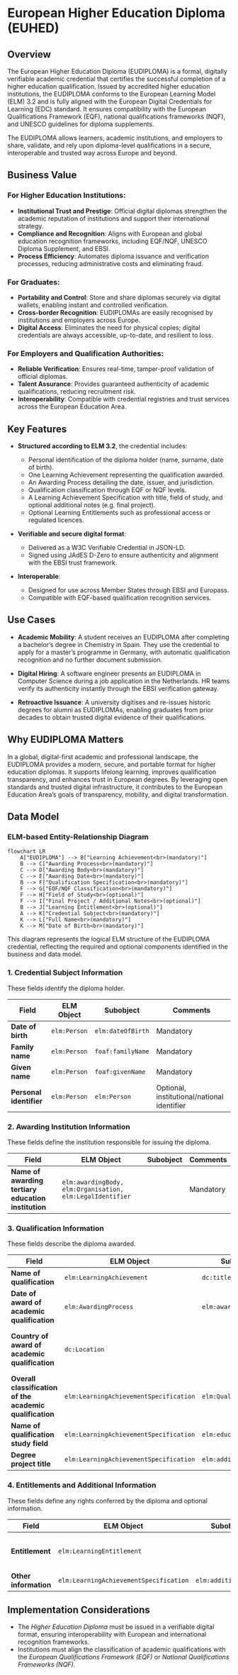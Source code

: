 # European Higher Education Diploma (EUHED)

## Overview

The European Higher Education Diploma (EUDIPLOMA) is a formal, digitally verifiable academic credential that certifies the successful completion of a higher education qualification. Issued by accredited higher education institutions, the EUDIPLOMA conforms to the European Learning Model (ELM) 3.2 and is fully aligned with the European Digital Credentials for Learning (EDC) standard. It ensures compatibility with the European Qualifications Framework (EQF), national qualifications frameworks (NQF), and UNESCO guidelines for diploma supplements.

The EUDIPLOMA allows learners, academic institutions, and employers to share, validate, and rely upon diploma-level qualifications in a secure, interoperable and trusted way across Europe and beyond.

## Business Value

### For Higher Education Institutions:

* **Institutional Trust and Prestige**: Official digital diplomas strengthen the academic reputation of institutions and support their international strategy.
* **Compliance and Recognition**: Aligns with European and global education recognition frameworks, including EQF/NQF, UNESCO Diploma Supplement, and EBSI.
* **Process Efficiency**: Automates diploma issuance and verification processes, reducing administrative costs and eliminating fraud.

### For Graduates:

* **Portability and Control**: Store and share diplomas securely via digital wallets, enabling instant and controlled verification.
* **Cross-border Recognition**: EUDIPLOMAs are easily recognised by institutions and employers across Europe.
* **Digital Access**: Eliminates the need for physical copies; digital credentials are always accessible, up-to-date, and resilient to loss.

### For Employers and Qualification Authorities:

* **Reliable Verification**: Ensures real-time, tamper-proof validation of official diplomas.
* **Talent Assurance**: Provides guaranteed authenticity of academic qualifications, reducing recruitment risk.
* **Interoperability**: Compatible with credential registries and trust services across the European Education Area.

## Key Features

* **Structured according to ELM 3.2**, the credential includes:

  * Personal identification of the diploma holder (name, surname, date of birth).
  * One Learning Achievement representing the qualification awarded.
  * An Awarding Process detailing the date, issuer, and jurisdiction.
  * Qualification classification through EQF or NQF levels.
  * A Learning Achievement Specification with title, field of study, and optional additional notes (e.g. final project).
  * Optional Learning Entitlements such as professional access or regulated licences.

* **Verifiable and secure digital format**:

  * Delivered as a W3C Verifiable Credential in JSON-LD.
  * Signed using JAdES D-Zero to ensure authenticity and alignment with the EBSI trust framework.

* **Interoperable**:

  * Designed for use across Member States through EBSI and Europass.
  * Compatible with EQF-based qualification recognition services.

## Use Cases

* **Academic Mobility**:
  A student receives an EUDIPLOMA after completing a bachelor’s degree in Chemistry in Spain. They use the credential to apply for a master’s programme in Germany, with automatic qualification recognition and no further document submission.

* **Digital Hiring**:
  A software engineer presents an EUDIPLOMA in Computer Science during a job application in the Netherlands. HR teams verify its authenticity instantly through the EBSI verification gateway.

* **Retroactive Issuance**:
  A university digitises and re-issues historic degrees for alumni as EUDIPLOMAs, enabling graduates from prior decades to obtain trusted digital evidence of their qualifications.

## Why EUDIPLOMA Matters

In a global, digital-first academic and professional landscape, the EUDIPLOMA provides a modern, secure, and portable format for higher education diplomas. It supports lifelong learning, improves qualification transparency, and enhances trust in European degrees. By leveraging open standards and trusted digital infrastructure, it contributes to the European Education Area’s goals of transparency, mobility, and digital transformation.



## **Data Model**

### ELM-based Entity-Relationship Diagram

```mermaid
flowchart LR
    A["EUDIPLOMA"] --> B["Learning Achievement<br>(mandatory)"]
    B --> C["Awarding Process<br>(mandatory)"]
    C --> D["Awarding Body<br>(mandatory)"]
    C --> E["Awarding Date<br>(mandatory)"]
    B --> F["Qualification Specification<br>(mandatory)"]
    F --> G["EQF/NQF Classification<br>(mandatory)"]
    F --> H["Field of Study<br>(optional)"]
    F --> I["Final Project / Additional Notes<br>(optional)"]
    B --> J["Learning Entitlement<br>(optional)"]
    A --> K["Credential Subject<br>(mandatory)"]
    K --> L["Full Name<br>(mandatory)"]
    K --> M["Date of Birth<br>(mandatory)"]
```

This diagram represents the logical ELM structure of the EUDIPLOMA credential, reflecting the required and optional components identified in the business and data model.



### **1. Credential Subject Information**
These fields identify the diploma holder.

| **Field**               | **ELM Object** | **Subobject**          | **Comments** |
|-------------------------|---------------|------------------------|-------------|
| **Date of birth**       | `elm:Person`  | `elm:dateOfBirth`      | Mandatory |
| **Family name**         | `elm:Person`  | `foaf:familyName`      | Mandatory |
| **Given name**         | `elm:Person`  | `foaf:givenName`      | Mandatory |
| **Personal identifier** | `elm:Person`  | `elm:Person`          | Optional, institutional/national identifier |


### **2. Awarding Institution Information**
These fields define the institution responsible for issuing the diploma.

| **Field**                                        | **ELM Object**                                   | **Subobject** | **Comments** |
|--------------------------------------------------|-------------------------------------------------|-------------|-------------|
| **Name of awarding tertiary education institution** | `elm:awardingBody, elm:Organisation, elm:LegalIdentifier` |  | Mandatory |



### **3. Qualification Information**
These fields describe the diploma awarded.

| **Field**                                       | **ELM Object**                         | **Subobject**       | **Comments** |
|-------------------------------------------------|----------------------------------------|-------------------|-------------|
| **Name of qualification**                       | `elm:LearningAchievement`             | `dc:title`        | Mandatory |
| **Date of award of academic qualification**     | `elm:AwardingProcess`                 | `elm:awardingDate`| Mandatory |
| **Country of award of academic qualification**  | `dc:Location`                         |                   | Optional, defined according to EC/Europass/UNESCO guidelines for Diploma Supplement |
| **Overall classification of the academic qualification** | `elm:LearningAchievementSpecification` | `elm:Qualification` | Mandatory, aligned with EQF/NQF |
| **Name of qualification study field**           | `elm:LearningAchievementSpecification` | `elm:educationSubject` | Optional |
| **Degree project title**                        | `elm:LearningAchievementSpecification` | `elm:additionalNote` | Optional |



### **4. Entitlements and Additional Information**
These fields define any rights conferred by the diploma and optional information.

| **Field**             | **ELM Object**               | **Subobject**         | **Comments** |
|-----------------------|----------------------------|----------------------|-------------|
| **Entitlement**       | `elm:LearningEntitlement`  |                      | Optional (e.g., nursing qualification) |
| **Other information** | `elm:LearningAchievementSpecification` | `elm:additionalNote` | Optional |



## **Implementation Considerations**
- The *Higher Education Diploma* must be issued in a verifiable digital format, ensuring interoperability with European and international recognition frameworks.
- Institutions must align the classification of academic qualifications with the *European Qualifications Framework (EQF)* or *National Qualifications Frameworks (NQF)*.


